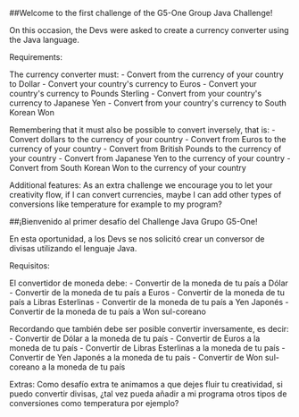 ##Welcome to the first challenge of the G5-One Group Java Challenge!

On this occasion, the Devs were asked to create a currency converter using the Java language.

Requirements:

The currency converter must:
      - Convert from the currency of your country to Dollar
      - Convert your country's currency to Euros
      - Convert your country's currency to Pounds Sterling
      - Convert from your country's currency to Japanese Yen
      - Convert from your country's currency to South Korean Won

Remembering that it must also be possible to convert inversely, that is:
        - Convert dollars to the currency of your country
        - Convert from Euros to the currency of your country
        - Convert from British Pounds to the currency of your country
        - Convert from Japanese Yen to the currency of your country
        - Convert from South Korean Won to the currency of your country

Additional features:
As an extra challenge we encourage you to let your creativity flow, if I can convert currencies, maybe I can add other types of conversions like temperature for example to my program?

##¡Bienvenido al primer desafío del Challenge Java Grupo G5-One!

En esta oportunidad, a los Devs se nos solicitó crear un conversor de divisas utilizando el lenguaje Java.

Requisitos:

El convertidor de moneda debe:
      - Convertir de la moneda de tu país a Dólar
      - Convertir de la moneda de tu país  a Euros
      - Convertir de la moneda de tu país  a Libras Esterlinas
      - Convertir de la moneda de tu país  a Yen Japonés
      - Convertir de la moneda de tu país  a Won sul-coreano

Recordando que también debe ser posible convertir inversamente, es decir:
        - Convertir de Dólar a la moneda de tu país
        - Convertir de Euros a la moneda de tu país
        - Convertir de Libras Esterlinas a la moneda de tu país
        - Convertir de Yen Japonés a la moneda de tu país
        - Convertir de Won sul-coreano a la moneda de tu país

Extras:
Como desafío extra te animamos a que dejes fluir tu creatividad, si puedo convertir divisas, ¿tal vez pueda añadir a mi programa otros tipos de conversiones como temperatura por ejemplo?
